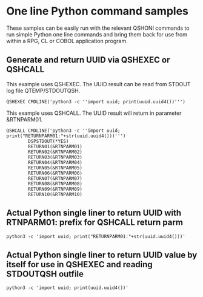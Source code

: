 # One line Python command samples
These samples can be easily run with the relevant QSHONI commands to run simple Python one line commands and bring them back for use from within a RPG, CL or COBOL application program.

## Generate and return UUID via QSHEXEC or QSHCALL

This example uses QSHEXEC. The UUID result can be read from STDOUT log file QTEMP/STDOUTQSH.    
```
QSHEXEC CMDLINE('python3 -c ''import uuid; print(uuid.uuid4())''')
```                    

This example uses QSHCALL. The UUID result will return in parameter &RTNPARM01.
```
QSHCALL CMDLINE('python3 -c ''import uuid; print("RETURNPARM01:"+str(uuid.uuid4()))''')                                       
        DSPSTDOUT(*YES)           
        RETURN01(&RTNPARM01)      
        RETURN02(&RTNPARM02)      
        RETURN03(&RTNPARM03)      
        RETURN04(&RTNPARM04)      
        RETURN05(&RTNPARM05)      
        RETURN06(&RTNPARM06)      
        RETURN07(&RTNPARM07)      
        RETURN08(&RTNPARM08)      
        RETURN09(&RTNPARM09)      
        RETURN10(&RTNPARM10)      
```

## Actual Python single liner to return UUID with RTNPARM01: prefix for QSHCALL return parm
```python3 -c 'import uuid; print("RETURNPARM01:"+str(uuid.uuid4()))'```

## Actual Python single liner to return UUID value by itself for use in QSHEXEC and reading STDOUTQSH outfile
```python3 -c 'import uuid; print(uuid.uuid4())'```
